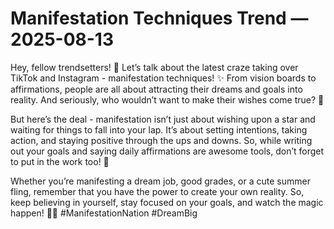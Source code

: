 # Manifestation Techniques Trend — 2025-08-13

Hey, fellow trendsetters! 🌟 Let’s talk about the latest craze taking over TikTok and Instagram - manifestation techniques! ✨ From vision boards to affirmations, people are all about attracting their dreams and goals into reality. And seriously, who wouldn’t want to make their wishes come true? 💫

But here’s the deal - manifestation isn’t just about wishing upon a star and waiting for things to fall into your lap. It’s about setting intentions, taking action, and staying positive through the ups and downs. So, while writing out your goals and saying daily affirmations are awesome tools, don’t forget to put in the work too! 💪

Whether you’re manifesting a dream job, good grades, or a cute summer fling, remember that you have the power to create your own reality. So, keep believing in yourself, stay focused on your goals, and watch the magic happen! 🔮💖 #ManifestationNation #DreamBig